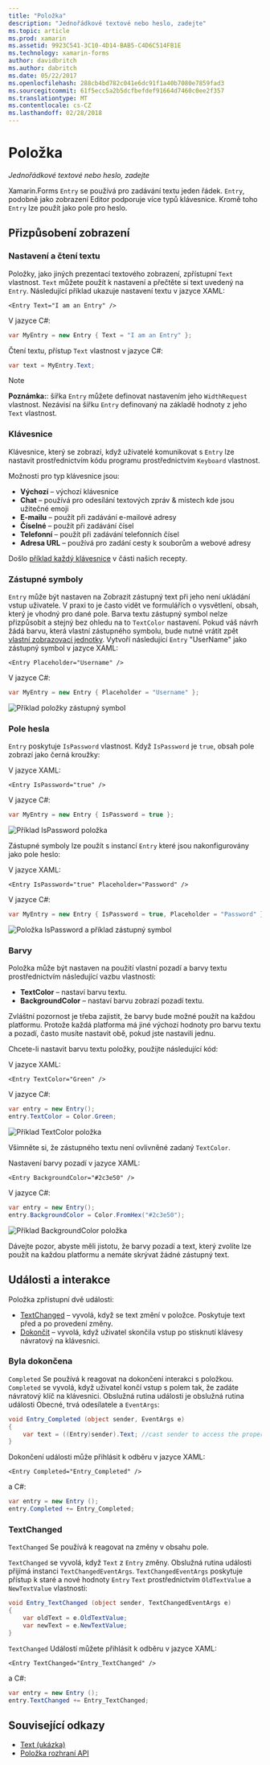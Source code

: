 ```yaml
---
title: "Položka"
description: "Jednořádkové textové nebo heslo, zadejte"
ms.topic: article
ms.prod: xamarin
ms.assetid: 9923C541-3C10-4D14-BAB5-C4D6C514FB1E
ms.technology: xamarin-forms
author: davidbritch
ms.author: dabritch
ms.date: 05/22/2017
ms.openlocfilehash: 288cb4bd782c041e6dc91f1a40b7080e7859fad3
ms.sourcegitcommit: 61f5ecc5a2b5dcfbefdef91664d7460c0ee2f357
ms.translationtype: MT
ms.contentlocale: cs-CZ
ms.lasthandoff: 02/28/2018
---
```

# <a name="entry"></a>Položka

_Jednořádkové textové nebo heslo, zadejte_

Xamarin.Forms `Entry` se používá pro zadávání textu jeden řádek. `Entry`, podobně jako zobrazení Editor podporuje více typů klávesnice. Kromě toho `Entry` lze použít jako pole pro heslo.

## <a name="display-customization"></a>Přizpůsobení zobrazení

### <a name="setting-and-reading-text"></a>Nastavení a čtení textu

Položky, jako jiných prezentací textového zobrazení, zpřístupní `Text` vlastnost. `Text` můžete použít k nastavení a přečtěte si text uvedený na `Entry`. Následující příklad ukazuje nastavení textu v jazyce XAML:

```xaml
<Entry Text="I am an Entry" />
```

V jazyce C#:

```csharp
var MyEntry = new Entry { Text = "I am an Entry" };
```

Čtení textu, přístup `Text` vlastnost v jazyce C#:

```csharp
var text = MyEntry.Text;
```

> [!NOTE]
> **Poznámka:**: šířka `Entry` můžete definovat nastavením jeho `WidthRequest` vlastnost. Nezávisí na šířku `Entry` definovaný na základě hodnoty z jeho `Text` vlastnost.

### <a name="keyboards"></a>Klávesnice

Klávesnice, který se zobrazí, když uživatelé komunikovat s `Entry` lze nastavit prostřednictvím kódu programu prostřednictvím `Keyboard` vlastnost.

Možnosti pro typ klávesnice jsou:

- **Výchozí** &ndash; výchozí klávesnice
- **Chat** &ndash; používá pro odesílání textových zpráv & místech kde jsou užitečné emoji
- **E-mailu** &ndash; použít při zadávání e-mailové adresy
- **Číselné** &ndash; použít při zadávání čísel
- **Telefonní** &ndash; použít při zadávání telefonních čísel
- **Adresa URL** &ndash; používá pro zadání cesty k souborům a webové adresy

Došlo [příklad každý klávesnice](https://developer.xamarin.com/recipes/cross-platform/xamarin-forms/choose-keyboard-for-entry/) v části našich recepty.

### <a name="placeholders"></a>Zástupné symboly

`Entry` může být nastaven na Zobrazit zástupný text při jeho není ukládání vstup uživatele. V praxi to je často vidět ve formulářích o vysvětlení, obsah, který je vhodný pro dané pole. Barva textu zástupný symbol nelze přizpůsobit a stejný bez ohledu na to `TextColor` nastavení. Pokud váš návrh žádá barvu, která vlastní zástupného symbolu, bude nutné vrátit zpět [vlastní zobrazovací jednotky](). Vytvoří následující `Entry` "UserName" jako zástupný symbol v jazyce XAML:

```xaml
<Entry Placeholder="Username" />
```

V jazyce C#:

```csharp
var MyEntry = new Entry { Placeholder = "Username" };
```

![](entry-images/placeholder.png "Příklad položky zástupný symbol")

### <a name="password-fields"></a>Pole hesla

`Entry` poskytuje `IsPassword` vlastnost. Když `IsPassword` je `true`, obsah pole zobrazí jako černá kroužky:

V jazyce XAML:

```xaml
<Entry IsPassword="true" />
```

V jazyce C#:

```csharp
var MyEntry = new Entry { IsPassword = true };
```

![](entry-images/password.png "Příklad IsPassword položka")

Zástupné symboly lze použít s instancí `Entry` které jsou nakonfigurovány jako pole heslo:

V jazyce XAML:

```xaml
<Entry IsPassword="true" Placeholder="Password" />
```

V jazyce C#:

```csharp
var MyEntry = new Entry { IsPassword = true, Placeholder = "Password" };
```

![](entry-images/passwordplaceholder.png "Položka IsPassword a příklad zástupný symbol")


### <a name="colors"></a>Barvy

Položka může být nastaven na použití vlastní pozadí a barvy textu prostřednictvím následující vazbu vlastnosti:

- **TextColor** &ndash; nastaví barvu textu.
- **BackgroundColor** &ndash; nastaví barvu zobrazí pozadí textu.

Zvláštní pozornost je třeba zajistit, že barvy bude možné použít na každou platformu. Protože každá platforma má jiné výchozí hodnoty pro barvu textu a pozadí, často musíte nastavit obě, pokud jste nastavili jednu.

Chcete-li nastavit barvu textu položky, použijte následující kód:

V jazyce XAML:

```xaml
<Entry TextColor="Green" />
```

V jazyce C#:

```csharp
var entry = new Entry();
entry.TextColor = Color.Green;
```

![](entry-images/textcolor.png "Příklad TextColor položka")

Všimněte si, že zástupného textu není ovlivněné zadaný `TextColor`.

Nastavení barvy pozadí v jazyce XAML:

```xaml
<Entry BackgroundColor="#2c3e50" />
```

V jazyce C#:

```csharp
var entry = new Entry();
entry.BackgroundColor = Color.FromHex("#2c3e50");
```

![](entry-images/textbackgroundcolor.png "Příklad BackgroundColor položka")

Dávejte pozor, abyste měli jistotu, že barvy pozadí a text, který zvolíte lze použít na každou platformu a nemáte skrývat žádné zástupný text.

## <a name="events-and-interactivity"></a>Události a interakce

Položka zpřístupní dvě události:

- [TextChanged](http://developer.xamarin.com/api/event/Xamarin.Forms.Entry.TextChanged/) &ndash; vyvolá, když se text změní v položce. Poskytuje text před a po provedení změny.
- [Dokončit](http://developer.xamarin.com/api/event/Xamarin.Forms.Entry.Completed/) &ndash; vyvolá, když uživatel skončila vstup po stisknutí klávesy návratový na klávesnici.

### <a name="completed"></a>Byla dokončena

`Completed` Se používá k reagovat na dokončení interakci s položkou. `Completed` se vyvolá, když uživatel končí vstup s polem tak, že zadáte návratový klíč na klávesnici. Obslužná rutina události je obslužná rutina události Obecné, trvá odesílatele a `EventArgs`:

```csharp
void Entry_Completed (object sender, EventArgs e)
{
    var text = ((Entry)sender).Text; //cast sender to access the properties of the Entry
}
```

Dokončení události může přihlásit k odběru v jazyce XAML:

```xaml
<Entry Completed="Entry_Completed" />
```

a C#:

```csharp
var entry = new Entry ();
entry.Completed += Entry_Completed;
```

### <a name="textchanged"></a>TextChanged

`TextChanged` Se používá k reagovat na změny v obsahu pole.

`TextChanged` se vyvolá, když `Text` z `Entry` změny. Obslužná rutina události přijímá instanci `TextChangedEventArgs`. `TextChangedEventArgs` poskytuje přístup k staré a nové hodnoty `Entry` `Text` prostřednictvím `OldTextValue` a `NewTextValue` vlastnosti:

```csharp
void Entry_TextChanged (object sender, TextChangedEventArgs e)
{
    var oldText = e.OldTextValue;
    var newText = e.NewTextValue;
}
```

`TextChanged` Událostí můžete přihlásit k odběru v jazyce XAML:

```xaml
<Entry TextChanged="Entry_TextChanged" />
```

a C#:

```csharp
var entry = new Entry ();
entry.TextChanged += Entry_TextChanged;
```


## <a name="related-links"></a>Související odkazy

- [Text (ukázka)](https://developer.xamarin.com/samples/xamarin-forms/UserInterface/Text)
- [Položka rozhraní API](https://developer.xamarin.com/api/type/Xamarin.Forms.Entry/)
